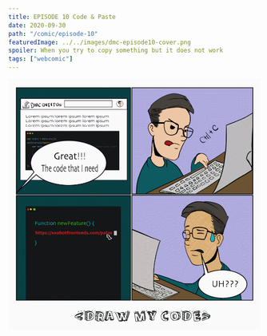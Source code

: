 ```yaml
---
title: EPISODE 10 Code & Paste
date: 2020-09-30
path: "/comic/episode-10"
featuredImage: ../../images/dmc-episode10-cover.png
spoiler: When you try to copy something but it does not work
tags: ["webcomic"]
---
```


![Comic 10](../../images/dmc-episode-10.gif)
